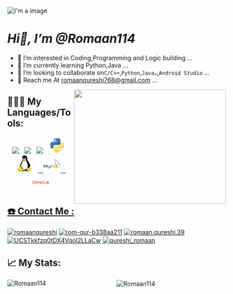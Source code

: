  ![I'm a image](https://media1.giphy.com/media/h408T6Y5GfmXBKW62l/200w.gif?cid=82a1493bp86o32r1nwkj2oa9t1fn5u55dupwxsn7ekwdpl8v&rid=200w.gif&ct=g)
  
  
  # *Hi👋, I’m @Romaan114*
- 👀 I’m interested in Coding,Programming and Logic building ...
- 🌱 I’m currently learning Python,Java ...
- 🤝 I’m looking to collaborate on```C/C++```,```Python```,```Java☕```,```Android Studio``` ...
- 👣 Reach me At  romaanqureshi768@gmail.com ...

<a><img align="right" width="350" height="263" src="https://c.tenor.com/NOYF3f82b_gAAAAC/programmer.gif"></a>




## 👨🏻‍💻 My Languages/Tools:
<div>
<p align="center">
<img src="https://img.shields.io/badge/html5%20-%23e34f26.svg?&style=for-the-badge&logo=html5&logoColor=white" />&nbsp;&nbsp;
 <img src="https://img.shields.io/badge/css3%20-%231572B6.svg?&style=for-the-badge&logo=css3&logoColor=white" />&nbsp;&nbsp;
<img src="https://img.shields.io/badge/javascript%20-%23F7DF1E.svg?&style=for-the-badge&logo=javascript&logoColor=white" />&nbsp;&nbsp;
  <img src="https://raw.githubusercontent.com/devicons/devicon/master/icons/python/python-original.svg" alt="python" width="40" height="40"/>&nbsp;&nbsp;
 <img src="https://raw.githubusercontent.com/devicons/devicon/master/icons/linux/linux-original.svg" alt="linux" width="40" height="40"/>&nbsp;&nbsp;  
 <a href="https://www.mysql.com/" target="_blank" rel="noreferrer">&nbsp;&nbsp;
  <img src="https://raw.githubusercontent.com/devicons/devicon/master/icons/mysql/mysql-original-wordmark.svg" alt="mysql" width="40" height="40"/> </a> <a href="https://www.oracle.com/" target="_blank" rel="noreferrer">&nbsp;&nbsp; 
 <img src="https://raw.githubusercontent.com/devicons/devicon/master/icons/oracle/oracle-original.svg" alt="oracle" width="40" height="40"/> </a> <a href="https://www.photoshop.com/en" target="_blank" rel="noreferrer">
 
 
 
 ## ☎️ Contact Me :
 
<a href="https://instagram.com/romaanqureshi" target="blank"><img align="center" src="https://raw.githubusercontent.com/rahuldkjain/github-profile-readme-generator/master/src/images/icons/Social/instagram.svg" alt="romaanqureshi" height="30" width="40" /></a>
<a href="https://linkedin.com/in/rom-qur-b338aa211" target="blank"><img align="center" src="https://raw.githubusercontent.com/rahuldkjain/github-profile-readme-generator/master/src/images/icons/Social/linked-in-alt.svg" alt="rom-qur-b338aa211" height="30" width="40" /></a>
<a href="https://fb.com/romaan.qureshi.39" target="blank"><img align="center" src="https://raw.githubusercontent.com/rahuldkjain/github-profile-readme-generator/master/src/images/icons/Social/facebook.svg" alt="romaan.qureshi.39" height="30" width="40" /></a>
<a href="https://www.youtube.com/c/UCSTkkfzq0tDX4Vqol2LLaCw" target="blank"><img align="center" src="https://raw.githubusercontent.com/rahuldkjain/github-profile-readme-generator/master/src/images/icons/Social/youtube.svg" alt=" UCSTkkfzq0tDX4Vqol2LLaCw" height="30" width="40" /></a>
<a href="https://twitter.com/qureshi_romaan" target="blank"><img align="center" src="https://raw.githubusercontent.com/rahuldkjain/github-profile-readme-generator/master/src/images/icons/Social/twitter.svg" alt=" qureshi_romaan " height="30" width="40" /></a>

 
 ## 📈 My Stats:
 <p align="center">
<img align="left" src="https://github-readme-stats.vercel.app/api/top-langs/?username=Romaan114&layout=compact&hide=html" alt="Romaan114" />
<p align="center">
<img align="center" src="https://github-readme-stats.vercel.app/api?username=Romaan114&show_icons=true" alt="Romaan114" />
 
 
 
 
 

 
 
 
 
<!---
Romaan114/Romaan114 is a ✨ special ✨ repository because its `README.md` (this file) appears on your GitHub profile.
You can click the Preview link to take a look at your changes.
--->

